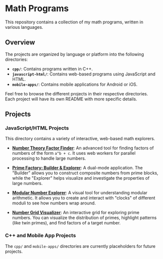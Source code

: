 # Math Programs

This repository contains a collection of my math programs, written in various languages.

## Overview

The projects are organized by language or platform into the following directories:

- **`cpp/`**: Contains programs written in C++.
- **`javascript-html/`**: Contains web-based programs using JavaScript and HTML.
- **`mobile-apps/`**: Contains mobile applications for Android or iOS.

Feel free to browse the different projects in their respective directories. Each project will have its own README with more specific details.

## Projects

### JavaScript/HTML Projects

This directory contains a variety of interactive, web-based math explorers.

- **[Number Theory Factor Finder](./javascript-html/factor-hunter/factor-hunter.html)**: An advanced tool for finding factors of numbers of the form `a^b + c`. It uses web workers for parallel processing to handle large numbers.

- **[Prime Factory: Builder & Explorer](./javascript-html/factorexplorer0.0.0/factorexplorer0.0.0.html)**: A dual-mode application. The "Builder" allows you to construct composite numbers from prime blocks, while the "Explorer" helps visualize and investigate the properties of large numbers.

- **[Modular Number Explorer](./javascript-html/modexplorer0.0.0/modexplorer0.0.0.html)**: A visual tool for understanding modular arithmetic. It allows you to create and interact with "clocks" of different moduli to see how numbers wrap around.

- **[Number Grid Visualizer](./javascript-html/primegrid0.0.0.html/primegrid0.0.0.html)**: An interactive grid for exploring prime numbers. You can visualize the distribution of primes, highlight patterns (like twin primes), and find factors of a target number.

### C++ and Mobile App Projects

The `cpp/` and `mobile-apps/` directories are currently placeholders for future projects.
